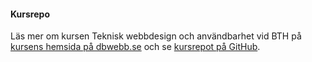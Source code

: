 #### Kursrepo

Läs mer om kursen Teknisk webbdesign och användbarhet vid BTH på [kursens hemsida på dbwebb.se](https://dbwebb.se/kurser/design-v2) och se [kursrepot på GitHub](https://github.com/dbwebb-se/design).
